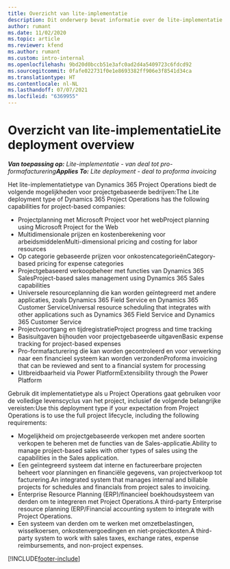 ```yaml
---
title: Overzicht van lite-implementatie
description: Dit onderwerp bevat informatie over de lite-implementatie van Dynamics 365 Project Operations.
author: rumant
ms.date: 11/02/2020
ms.topic: article
ms.reviewer: kfend
ms.author: rumant
ms.custom: intro-internal
ms.openlocfilehash: 9bd20d0bccb51e3afc0ad2d4a5409723c6fdcd92
ms.sourcegitcommit: 0fafe022731f0e1e8693382ff906e3f8541d34ca
ms.translationtype: HT
ms.contentlocale: nl-NL
ms.lasthandoff: 07/07/2021
ms.locfileid: "6369955"
---
```

# <a name="lite-deployment-overview"></a><span data-ttu-id="01f96-103">Overzicht van lite-implementatie</span><span class="sxs-lookup"><span data-stu-id="01f96-103">Lite deployment overview</span></span>

<span data-ttu-id="01f96-104">_**Van toepassing op:** Lite-implementatie - van deal tot pro-formafacturering_</span><span class="sxs-lookup"><span data-stu-id="01f96-104">_**Applies To:** Lite deployment - deal to proforma invoicing_</span></span>

<span data-ttu-id="01f96-105">Het lite-implementatietype van Dynamics 365 Project Operations biedt de volgende mogelijkheden voor projectgebaseerde bedrijven:</span><span class="sxs-lookup"><span data-stu-id="01f96-105">The Lite deployment type of Dynamics 365 Project Operations has the following capabilities for project-based companies:</span></span>

- <span data-ttu-id="01f96-106">Projectplanning met Microsoft Project voor het web</span><span class="sxs-lookup"><span data-stu-id="01f96-106">Project planning using Microsoft Project for the Web</span></span>
- <span data-ttu-id="01f96-107">Multidimensionale prijzen en kostenberekening voor arbeidsmiddelen</span><span class="sxs-lookup"><span data-stu-id="01f96-107">Multi-dimensional pricing and costing for labor resources</span></span>
- <span data-ttu-id="01f96-108">Op categorie gebaseerde prijzen voor onkostencategorieën</span><span class="sxs-lookup"><span data-stu-id="01f96-108">Category-based pricing for expense categories</span></span>
- <span data-ttu-id="01f96-109">Projectgebaseerd verkoopbeheer met functies van Dynamics 365 Sales</span><span class="sxs-lookup"><span data-stu-id="01f96-109">Project-based sales management using Dynamics 365 Sales capabilities</span></span>
- <span data-ttu-id="01f96-110">Universele resourceplanning die kan worden geïntegreerd met andere applicaties, zoals Dynamics 365 Field Service en Dynamics 365 Customer Service</span><span class="sxs-lookup"><span data-stu-id="01f96-110">Universal resource scheduling that integrates with other applications such as Dynamics 365 Field Service and Dynamics 365 Customer Service</span></span>
- <span data-ttu-id="01f96-111">Projectvoortgang en tijdregistratie</span><span class="sxs-lookup"><span data-stu-id="01f96-111">Project progress and time tracking</span></span>
- <span data-ttu-id="01f96-112">Basisuitgaven bijhouden voor projectgebaseerde uitgaven</span><span class="sxs-lookup"><span data-stu-id="01f96-112">Basic expense tracking for project-based expenses</span></span>
- <span data-ttu-id="01f96-113">Pro-formafacturering die kan worden gecontroleerd en voor verwerking naar een financieel systeem kan worden verzonden</span><span class="sxs-lookup"><span data-stu-id="01f96-113">Proforma invoicing that can be reviewed and sent to a financial system for processing</span></span>
- <span data-ttu-id="01f96-114">Uitbreidbaarheid via Power Platform</span><span class="sxs-lookup"><span data-stu-id="01f96-114">Extensibility through the Power Platform</span></span>

<span data-ttu-id="01f96-115">Gebruik dit implementatietype als u Project Operations gaat gebruiken voor de volledige levenscyclus van het project, inclusief de volgende belangrijke vereisten:</span><span class="sxs-lookup"><span data-stu-id="01f96-115">Use this deployment type if your expectation from Project Operations is to use the full project lifecycle, including the following requirements:</span></span>

- <span data-ttu-id="01f96-116">Mogelijkheid om projectgebaseerde verkopen met andere soorten verkopen te beheren met de functies van de Sales-applicatie.</span><span class="sxs-lookup"><span data-stu-id="01f96-116">Ability to manage project-based sales with other types of sales using the capabilities in the Sales application.</span></span>
- <span data-ttu-id="01f96-117">Een geïntegreerd systeem dat interne en factureerbare projecten beheert voor planningen en financiële gegevens, van projectverkoop tot facturering.</span><span class="sxs-lookup"><span data-stu-id="01f96-117">An integrated system that manages internal and billable projects for schedules and financials from project sales to invoicing.</span></span>
- <span data-ttu-id="01f96-118">Enterprise Resource Planning (ERP)/financieel boekhoudsysteem van derden om te integreren met Project Operations.</span><span class="sxs-lookup"><span data-stu-id="01f96-118">A third-party Enterprise resource planning (ERP/Financial accounting system to integrate with Project Operations.</span></span>
- <span data-ttu-id="01f96-119">Een systeem van derden om te werken met omzetbelastingen, wisselkoersen, onkostenvergoedingen en niet-projectkosten.</span><span class="sxs-lookup"><span data-stu-id="01f96-119">A third-party system to work with sales taxes, exchange rates, expense reimbursements, and non-project expenses.</span></span>


[!INCLUDE[footer-include](../includes/footer-banner.md)]
